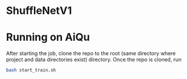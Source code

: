 # ShuffleNetV1

# Running on AiQu

After starting the job, clone the repo to the root (same directory where project and data directories exist) directory. Once the repo is cloned, run

````bash
bash start_train.sh
````
